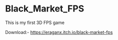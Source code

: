 # Black_Market_FPS
This is my first 3D FPS game

Download:-
https://eraganx.itch.io/black-market-fps
